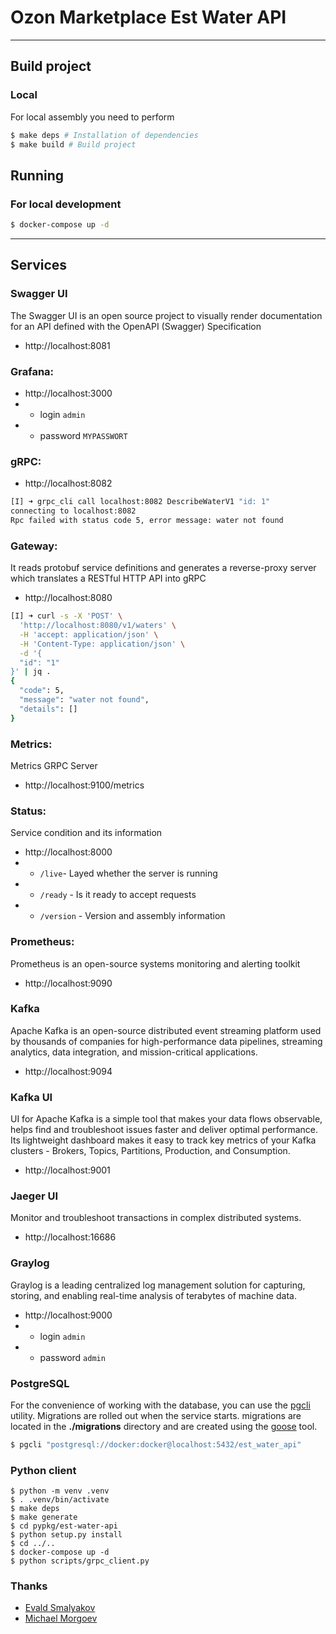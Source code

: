 # Ozon Marketplace Est Water API

---

## Build project

### Local

For local assembly you need to perform

```zsh
$ make deps # Installation of dependencies
$ make build # Build project
```
## Running

### For local development

```zsh
$ docker-compose up -d
```

---

## Services

### Swagger UI

The Swagger UI is an open source project to visually render documentation for an API defined with the OpenAPI (Swagger) Specification

- http://localhost:8081

### Grafana:

- http://localhost:3000
- - login `admin`
- - password `MYPASSWORT`

### gRPC:

- http://localhost:8082

```sh
[I] ➜ grpc_cli call localhost:8082 DescribeWaterV1 "id: 1"
connecting to localhost:8082
Rpc failed with status code 5, error message: water not found
```

### Gateway:

It reads protobuf service definitions and generates a reverse-proxy server which translates a RESTful HTTP API into gRPC

- http://localhost:8080

```sh
[I] ➜ curl -s -X 'POST' \
  'http://localhost:8080/v1/waters' \
  -H 'accept: application/json' \
  -H 'Content-Type: application/json' \
  -d '{
  "id": "1"
}' | jq .
{
  "code": 5,
  "message": "water not found",
  "details": []
}
```

### Metrics:

Metrics GRPC Server

- http://localhost:9100/metrics

### Status:

Service condition and its information

- http://localhost:8000
- - `/live`- Layed whether the server is running
- - `/ready` - Is it ready to accept requests
- - `/version` - Version and assembly information

### Prometheus:

Prometheus is an open-source systems monitoring and alerting toolkit

- http://localhost:9090

### Kafka

Apache Kafka is an open-source distributed event streaming platform used by thousands of companies for high-performance data pipelines, streaming analytics, data integration, and mission-critical applications.

- http://localhost:9094

### Kafka UI

UI for Apache Kafka is a simple tool that makes your data flows observable, helps find and troubleshoot issues faster and deliver optimal performance. Its lightweight dashboard makes it easy to track key metrics of your Kafka clusters - Brokers, Topics, Partitions, Production, and Consumption.

- http://localhost:9001

### Jaeger UI

Monitor and troubleshoot transactions in complex distributed systems.

- http://localhost:16686

### Graylog

Graylog is a leading centralized log management solution for capturing, storing, and enabling real-time analysis of terabytes of machine data.

- http://localhost:9000
- - login `admin`
- - password `admin`

### PostgreSQL

For the convenience of working with the database, you can use the [pgcli](https://github.com/dbcli/pgcli) utility. Migrations are rolled out when the service starts. migrations are located in the **./migrations** directory and are created using the [goose](https://github.com/pressly/goose) tool.

```sh
$ pgcli "postgresql://docker:docker@localhost:5432/est_water_api"
```

### Python client

```shell
$ python -m venv .venv
$ . .venv/bin/activate
$ make deps
$ make generate
$ cd pypkg/est-water-api
$ python setup.py install
$ cd ../..
$ docker-compose up -d
$ python scripts/grpc_client.py
```


### Thanks

- [Evald Smalyakov](https://github.com/evald24)
- [Michael Morgoev](https://github.com/zerospiel)
